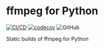 # ffmpeg for Python

[![CI/CD](https://github.com/MatteoH2O1999/ffmpeg-binaries/actions/workflows/ci.yml/badge.svg)](https://github.com/MatteoH2O1999/ffmpeg-binaries/actions/workflows/ci.yml)
[![codecov](https://codecov.io/github/MatteoH2O1999/ffmpeg-binaries/graph/badge.svg?token=9jkgMvjxxs)](https://codecov.io/github/MatteoH2O1999/ffmpeg-binaries)
![GitHub](https://img.shields.io/github/license/MatteoH2O1999/ffmpeg-binaries)

Static builds of ffmpeg for Python
